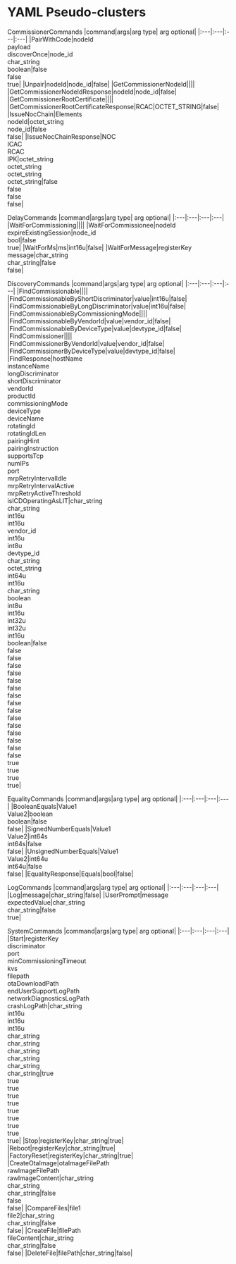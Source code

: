 <!---
This file is automatically generated by a script.
DO NOT HAND-EDIT THIS FILE.
Script: generate_pseudo_cluster_doc_tables.py
-->

# YAML Pseudo-clusters



CommissionerCommands
|command|args|arg type| arg optional|
|:---|:---|:---|:---|
|PairWithCode|nodeId<br />payload<br />discoverOnce|node_id<br />char_string<br />boolean|false<br />false<br />true|
|Unpair|nodeId|node_id|false|
|GetCommissionerNodeId||||
|GetCommissionerNodeIdResponse|nodeId|node_id|false|
|GetCommissionerRootCertificate||||
|GetCommissionerRootCertificateResponse|RCAC|OCTET_STRING|false|
|IssueNocChain|Elements<br />nodeId|octet_string<br />node_id|false<br />false|
|IssueNocChainResponse|NOC<br />ICAC<br />RCAC<br />IPK|octet_string<br />octet_string<br />octet_string<br />octet_string|false<br />false<br />false<br />false|


DelayCommands
|command|args|arg type| arg optional|
|:---|:---|:---|:---|
|WaitForCommissioning||||
|WaitForCommissionee|nodeId<br />expireExistingSession|node_id<br />bool|false<br />true|
|WaitForMs|ms|int16u|false|
|WaitForMessage|registerKey<br />message|char_string<br />char_string|false<br />false|


DiscoveryCommands
|command|args|arg type| arg optional|
|:---|:---|:---|:---|
|FindCommissionable||||
|FindCommissionableByShortDiscriminator|value|int16u|false|
|FindCommissionableByLongDiscriminator|value|int16u|false|
|FindCommissionableByCommissioningMode||||
|FindCommissionableByVendorId|value|vendor_id|false|
|FindCommissionableByDeviceType|value|devtype_id|false|
|FindCommissioner||||
|FindCommissionerByVendorId|value|vendor_id|false|
|FindCommissionerByDeviceType|value|devtype_id|false|
|FindResponse|hostName<br />instanceName<br />longDiscriminator<br />shortDiscriminator<br />vendorId<br />productId<br />commissioningMode<br />deviceType<br />deviceName<br />rotatingId<br />rotatingIdLen<br />pairingHint<br />pairingInstruction<br />supportsTcp<br />numIPs<br />port<br />mrpRetryIntervalIdle<br />mrpRetryIntervalActive<br />mrpRetryActiveThreshold<br />isICDOperatingAsLIT|char_string<br />char_string<br />int16u<br />int16u<br />vendor_id<br />int16u<br />int8u<br />devtype_id<br />char_string<br />octet_string<br />int64u<br />int16u<br />char_string<br />boolean<br />int8u<br />int16u<br />int32u<br />int32u<br />int16u<br />boolean|false<br />false<br />false<br />false<br />false<br />false<br />false<br />false<br />false<br />false<br />false<br />false<br />false<br />false<br />false<br />false<br />true<br />true<br />true<br />true|


EqualityCommands
|command|args|arg type| arg optional|
|:---|:---|:---|:---|
|BooleanEquals|Value1<br />Value2|boolean<br />boolean|false<br />false|
|SignedNumberEquals|Value1<br />Value2|int64s<br />int64s|false<br />false|
|UnsignedNumberEquals|Value1<br />Value2|int64u<br />int64u|false<br />false|
|EqualityResponse|Equals|bool|false|


LogCommands
|command|args|arg type| arg optional|
|:---|:---|:---|:---|
|Log|message|char_string|false|
|UserPrompt|message<br />expectedValue|char_string<br />char_string|false<br />true|


SystemCommands
|command|args|arg type| arg optional|
|:---|:---|:---|:---|
|Start|registerKey<br />discriminator<br />port<br />minCommissioningTimeout<br />kvs<br />filepath<br />otaDownloadPath<br />endUserSupportLogPath<br />networkDiagnosticsLogPath<br />crashLogPath|char_string<br />int16u<br />int16u<br />int16u<br />char_string<br />char_string<br />char_string<br />char_string<br />char_string<br />char_string|true<br />true<br />true<br />true<br />true<br />true<br />true<br />true<br />true<br />true|
|Stop|registerKey|char_string|true|
|Reboot|registerKey|char_string|true|
|FactoryReset|registerKey|char_string|true|
|CreateOtaImage|otaImageFilePath<br />rawImageFilePath<br />rawImageContent|char_string<br />char_string<br />char_string|false<br />false<br />false|
|CompareFiles|file1<br />file2|char_string<br />char_string|false<br />false|
|CreateFile|filePath<br />fileContent|char_string<br />char_string|false<br />false|
|DeleteFile|filePath|char_string|false|
